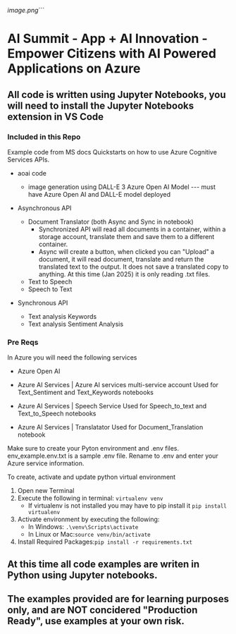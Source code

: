 *image.png*```

# AI Summit - App + AI Innovation - Empower Citizens with AI Powered Applications on Azure
## All code is written using Jupyter Notebooks, you will need to install the Jupyter Notebooks extension in VS Code
### Included in this Repo
Example code from MS docs Quickstarts on how to use Azure Cognitive Services APIs. 

* aoai code
    * image generation using DALL-E 3 Azure Open AI Model --- must have Azure Open AI and DALL-E model deployed

* Asynchronous API
    * Document Translator (both Async and Sync in notebook)
        * Synchronized API will read all documents in a container, within a storage account, translate them and save them to a different container.
        * Async will create a button, when clicked you can "Upload" a document, it will read document, translate and return the translated text to the output. It does not save a translated copy to anything. At this time (Jan 2025) it is only reading .txt files.
    * Text to Speech
    * Speech to Text

* Synchronous API
    * Text analysis Keywords
    * Text analysis Sentiment Analysis

### Pre Reqs
In Azure you will need the following services 

* Azure Open AI

* Azure AI Services | Azure AI services multi-service account
    Used for Text_Sentiment and Text_Keywords notebooks

* Azure AI Services | Speech Service
    Used for Speech_to_text and Text_to_Speech notebooks

* Azure AI Services | Translatator
    Used for Document_Translation notebook

Make sure to create your Pyton environment and .env files. env_example.env.txt is a sample .env file. Rename to .env and enter your Azure service information.

To create, activate and update python virtual environment
1. Open new Terminal
2. Execute the following in terminal: ``` virtualenv venv ```
    * If virtualenv is not installed you may have to pip install it ``` pip install virtualenv ```
3. Activate environment by executing the following: 
   * In Windows: ``` .\venv\Scripts\activate ```
   * In Linux or Mac:``` source venv/bin/activate ```
4. Install Required Packages:``` pip install -r requirements.txt ```

## At this time all code examples are writen in Python using Jupyter notebooks. 
## The examples provided are for learning purposes only, and are NOT concidered "Production Ready", use examples at your own risk.
